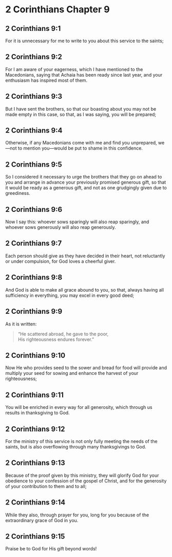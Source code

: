 # 2 Corinthians Chapter 9

## 2 Corinthians 9:1

For it is unnecessary for me to write to you about this service to the saints;

## 2 Corinthians 9:2

For I am aware of your eagerness, which I have mentioned to the Macedonians, saying that Achaia has been ready since last year, and your enthusiasm has inspired most of them.

## 2 Corinthians 9:3

But I have sent the brothers, so that our boasting about you may not be made empty in this case, so that, as I was saying, you will be prepared;

## 2 Corinthians 9:4

Otherwise, if any Macedonians come with me and find you unprepared, we—not to mention you—would be put to shame in this confidence.

## 2 Corinthians 9:5

So I considered it necessary to urge the brothers that they go on ahead to you and arrange in advance your previously promised generous gift, so that it would be ready as a generous gift, and not as one grudgingly given due to greediness.

## 2 Corinthians 9:6

Now I say this: whoever sows sparingly will also reap sparingly, and whoever sows generously will also reap generously.

## 2 Corinthians 9:7

Each person should give as they have decided in their heart, not reluctantly or under compulsion, for God loves a cheerful giver.

## 2 Corinthians 9:8

And God is able to make all grace abound to you, so that, always having all sufficiency in everything, you may excel in every good deed;

## 2 Corinthians 9:9

As it is written:

> “He scattered abroad, he gave to the poor,  
> His righteousness endures forever.”

## 2 Corinthians 9:10

Now He who provides seed to the sower and bread for food will provide and multiply your seed for sowing and enhance the harvest of your righteousness;

## 2 Corinthians 9:11

You will be enriched in every way for all generosity, which through us results in thanksgiving to God.

## 2 Corinthians 9:12

For the ministry of this service is not only fully meeting the needs of the saints, but is also overflowing through many thanksgivings to God.

## 2 Corinthians 9:13

Because of the proof given by this ministry, they will glorify God for your obedience to your confession of the gospel of Christ, and for the generosity of your contribution to them and to all;

## 2 Corinthians 9:14

While they also, through prayer for you, long for you because of the extraordinary grace of God in you.

## 2 Corinthians 9:15

Praise be to God for His gift beyond words!
